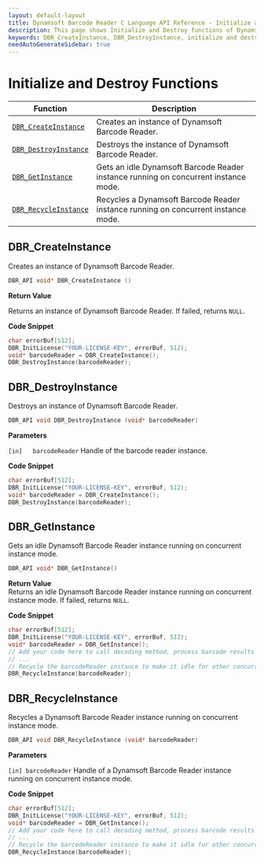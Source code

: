 ```yaml
---
layout: default-layout
title: Dynamsoft Barcode Reader C Language API Reference - Initialize and Destroy Functions
description: This page shows Initialize and Destroy functions of Dynamsoft Barcode Reader for C Language.
keywords: DBR_CreateInstance, DBR_DestroyInstance, initialize and destroy functions, api reference, c
needAutoGenerateSidebar: true
---
```



# Initialize and Destroy Functions

  | Function               | Description |
  |----------------------|-------------|
  | [`DBR_CreateInstance`](#dbr_createinstance) | Creates an instance of Dynamsoft Barcode Reader. |
  | [`DBR_DestroyInstance`](#dbr_destroyinstance) | Destroys the instance of Dynamsoft Barcode Reader. |
  | [`DBR_GetInstance`](#dbr_getinstance) | Gets an idle Dynamsoft Barcode Reader instance running on concurrent instance mode. |
  | [`DBR_RecycleInstance`](#dbr_recycleinstance) | Recycles a Dynamsoft Barcode Reader instance running on concurrent instance mode. |
  
  
## DBR_CreateInstance

Creates an instance of Dynamsoft Barcode Reader.

```c
DBR_API void* DBR_CreateInstance ()	
```   

**Return Value**  

Returns an instance of Dynamsoft Barcode Reader. If failed, returns `NULL`.


**Code Snippet**  

```c
char errorBuf[512];
DBR_InitLicense("YOUR-LICENSE-KEY", errorBuf, 512);
void* barcodeReader = DBR_CreateInstance();
DBR_DestroyInstance(barcodeReader);
```

## DBR_DestroyInstance

Destroys an instance of Dynamsoft Barcode Reader.

```c
DBR_API void DBR_DestroyInstance (void* barcodeReader)	
```   
   
**Parameters**  

`[in]	barcodeReader` Handle of the barcode reader instance.

**Code Snippet**  

```c
char errorBuf[512];
DBR_InitLicense("YOUR-LICENSE-KEY", errorBuf, 512);
void* barcodeReader = DBR_CreateInstance();
DBR_DestroyInstance(barcodeReader);
```

## DBR_GetInstance

Gets an idle Dynamsoft Barcode Reader instance running on concurrent instance mode.

```c
DBR_API void* DBR_GetInstance()
```

**Return Value**  
Returns an idle Dynamsoft Barcode Reader instance running on concurrent instance mode. If failed, returns `NULL`.

**Code Snippet**  

```c
char errorBuf[512];
DBR_InitLicense("YOUR-LICENSE-KEY", errorBuf, 512);
void* barcodeReader = DBR_GetInstance();
// Add your code here to call decoding method, process barcode results and so on
// ...
// Recycle the barcodeReader instance to make it idle for other concurrent tasks
DBR_RecycleInstance(barcodeReader);
```

## DBR_RecycleInstance

Recycles a Dynamsoft Barcode Reader instance running on concurrent instance mode.

```c
DBR_API void DBR_RecycleInstance (void* barcodeReader)
```

**Parameters**  

`[in] barcodeReader` Handle of a Dynamsoft Barcode Reader instance running on concurrent instance mode.

**Code Snippet**  

```c
char errorBuf[512];
DBR_InitLicense("YOUR-LICENSE-KEY", errorBuf, 512);
void* barcodeReader = DBR_GetInstance();
// Add your code here to call decoding method, process barcode results and so on
// ...
// Recycle the barcodeReader instance to make it idle for other concurrent tasks
DBR_RecycleInstance(barcodeReader);
```
